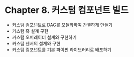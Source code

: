 # Chapter 8. 커스텀 컴포넌트 빌드

- 커스텀 컴포넌트로 DAG를 모듈화하여 간결하게 만들기
- 커스텀 훅 설계 구현
- 커스텀 오퍼레이터 설계와 구현하기
- 커스텀 센서의 설계와 구현
- 커스텀 컴포넌트를 기본 파이썬 라이브러리로 배포하기

###
